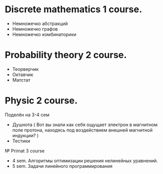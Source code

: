 # Discrete mathematics 1 course.

- Немножечко абстракций
- Немножечко графов
- Немножечко комбинаторики

# Probability theory 2 course.

- Теорверчик
- Октавчик
- Матстат

# Physic 2 course.

Поделён на 3-4 сем

- Душнота ( Вот вы знали как себя ощущает электрон в магнитном поле протона, находясь под воздействием внешней магнитной индукции? )
- Тестики

№ Primat 3 course
- 4 sem. Алгоритмы оптимизации решения нелинейных уравнений.
- 5 sem. Задачи линейного программирования
